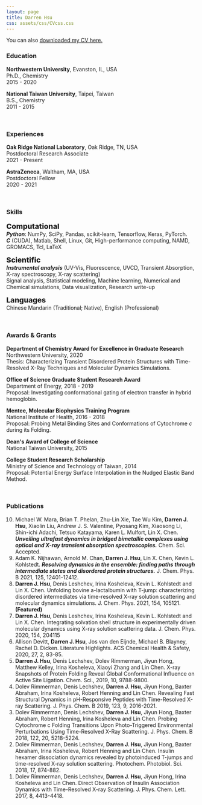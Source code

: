 ```yaml
---
layout: page
title: Darren Hsu
css: assets/css/CVcss.css
---
```


You can also [downloaded my CV here.](./assets/files/DarrenHsu_CV.pdf)


### Education 

**Northwestern University**, Evanston, IL, USA  
Ph.D., Chemistry  
2015 - 2020  

**National Taiwan University**, Taipei, Taiwan  
B.S., Chemistry  
2011 - 2015  

<br/>

### Experiences

**Oak Ridge National Laboratory**, Oak Ridge, TN, USA  
Postdoctoral Research Associate  
2021 - Present  

**AstraZeneca**, Waltham, MA, USA  
Postdoctoral Fellow  
2020 - 2021  

<br/>

### Skills
<span style="font-size: 1.2rem; font-weight: 800;">Computational</span><br/>
**_Python_**: NumPy, SciPy, Pandas, scikit-learn, Tensorflow, Keras, PyTorch.  
**_C_** (CUDA), Matlab, Shell, Linux, Git, High-performance computing, NAMD, GROMACS, Tcl, LaTeX  

<span style="font-size: 1.2rem; font-weight: 800;">Scientific</span><br/>
**_Instrumental analysis_** (UV-Vis, Fluorescence, UVCD, Transient Absorption, X-ray spectroscopy, X-ray scattering)  
Signal analysis, Statistical modeling, Machine learning, Numerical and Chemical simulations, Data visualization, Research write-up

<span style="font-size: 1.2rem; font-weight: 800;">Languages</span><br/>
Chinese Mandarin (Traditional; Native), English (Professional)  

<br/>

### Awards & Grants

**Department of Chemistry Award for Excellence in Graduate Research**  
Northwestern University, 2020  
Thesis: Characterizing Transient Disordered Protein Structures with Time-Resolved X-Ray Techniques and Molecular Dynamics Simulations.

**Office of Science Graduate Student Research Award**  
Department of Energy, 2018 - 2019  
Proposal: Investigating conformational gating of electron transfer in hybrid hemoglobin.

**Mentee, Molecular Biophysics Training Program**  
National Institute of Health, 2016 - 2018  
Proposal: Probing Metal Binding Sites and Conformations of Cytochrome *c* during its Folding. 

**Dean's Award of College of Science**  
National Taiwan University, 2015  

**College Student Research Scholarship**  
Ministry of Science and Technology of Taiwan, 2014  
Proposal: Potential Energy Surface Interpolation in the Nudged Elastic Band Method.

<br/>

### Publications

<ol reversed class=CV>
  <li>Michael W. Mara, Brian T. Phelan, Zhu-Lin Xie, Tae Wu Kim, <strong>Darren J. Hsu</strong>, Xiaolin Liu, Andrew J. S. Valentine, Pyosang Kim, Xiaosong Li, Shin-ichi Adachi, Tetsuo Katayama, Karen L. Mulfort, Lin X. Chen.  <strong><em>Unveiling ultrafast dynamics in bridged bimetallic complexes using optical and X-ray transient absorption spectroscopies.</em></strong> Chem. Sci. Accepted.</li>
  <li>Adam K. Nijhawan, Arnold M. Chan, <strong>Darren J. Hsu</strong>, Lin X. Chen, Kevin L. Kohlstedt.  <strong><em>Resolving dynamics in the ensemble: finding paths through intermediate states and disordered protein structures.</em></strong> J. Chem. Phys. B 2021, 125, 12401-12412.</li> 
  <li><strong>Darren J. Hsu</strong>, Denis Leshchev, Irina Kosheleva, Kevin L. Kohlstedt and Lin X. Chen.  Unfolding bovine a-lactalbumin with T-jump: characterizing disordered intermediates via time-resolved X-ray solution scattering and molecular dynamics simulations. J. Chem. Phys. 2021, 154, 105121. <strong>(Featured)</strong></li>
  <li><strong>Darren J. Hsu</strong>, Denis Leshchev, Irina Kosheleva, Kevin L. Kohlstedt and Lin X. Chen.  Integrating solvation shell structure in experimentally driven molecular dynamics using X-ray solution scattering data. J. Chem. Phys. 2020, 154, 204115</li>
  <li>Allison Devitt, <strong>Darren J. Hsu</strong>, Jos van den Eijnde, Michael B. Blayney, Rachel D. Dicken.  Literature Highlights. ACS Chemical Health & Safety, 2020, 27, 2, 83-85. </li>
  <li><strong>Darren J. Hsu</strong>, Denis Lechshev, Dolev Rimmerman, Jiyun Hong, Matthew Kelley, Irina Kosheleva, Xiaoyi Zhang and Lin Chen.  X-ray Snapshots of Protein Folding Reveal Global Conformational Influence on Active Site Ligation. Chem. Sci., 2019, 10, 9788-9800.</li>
  <li>Dolev Rimmerman, Denis Lechshev, <strong>Darren J. Hsu</strong>, Jiyun Hong, Baxter Abraham, Irina Kosheleva, Robert Henning and Lin Chen.  Revealing Fast Structural Dynamics in pH-Responsive Peptides with Time-Resolved X-ray Scattering. J. Phys. Chem. B 2019, 123, 9, 2016-2021.</li>
  <li>Dolev Rimmerman, Denis Lechshev, <strong>Darren J. Hsu</strong>, Jiyun Hong, Baxter Abraham, Robert Henning, Irina Kosheleva and Lin Chen.  Probing Cytochrome c Folding Transitions Upon Photo-Triggered Environmental Perturbations Using Time-Resolved X-Ray Scattering. J. Phys. Chem. B 2018, 122, 20, 5218-5224.</li>
  <li>Dolev Rimmerman, Denis Lechshev, <strong>Darren J. Hsu</strong>, Jiyun Hong, Baxter Abraham, Irina Kosheleva, Robert Henning and Lin Chen.  Insulin hexamer dissociation dynamics revealed by photoinduced T-jumps and time-resolved X-ray solution scattering. Photochem. Photobiol. Sci. 2018, 17, 874-882.</li>
  <li>Dolev Rimmerman, Denis Lechshev, <strong>Darren J. Hsu</strong>, Jiyun Hong, Irina Kosheleva and Lin Chen.  Direct Observation of Insulin Association Dynamics with Time-Resolved X-ray Scattering. J. Phys. Chem. Lett. 2017, 8, 4413-4418.</li>
</ol>

